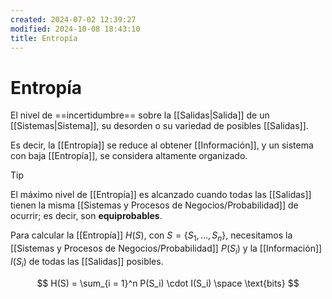 ```yaml
---
created: 2024-07-02 12:39:27
modified: 2024-10-08 18:43:10
title: Entropía
---
```


# Entropía

El nivel de ==incertidumbre== sobre la [[Salidas|Salida]] de un [[Sistemas|Sistema]], su desorden o su variedad de posibles [[Salidas]].

Es decir, la [[Entropía]] se reduce al obtener [[Información]], y un sistema con baja [[Entropía]], se considera altamente organizado.

> [!tip]
> El máximo nivel de [[Entropía]] es alcanzado cuando todas las [[Salidas]] tienen la misma [[Sistemas y Procesos de Negocios/Probabilidad]] de ocurrir; es decir, son **equiprobables**.

Para calcular la [[Entropía]] $H(S)$, con $S = \left\{ S_1, \dots, S_n \right\}$, necesitamos la [[Sistemas y Procesos de Negocios/Probabilidad]] $P(S_i)$ y la [[Información]] $I(S_i)$ de todas las [[Salidas]] posibles.

$$
H(S) = \sum_{i = 1}^n P(S_i) \cdot I(S_i) \space \text{bits}
$$
